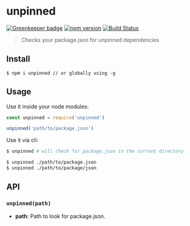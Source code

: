 # unpinned

[![Greenkeeper badge](https://badges.greenkeeper.io/herrmannplatz/unpinned.svg)](https://greenkeeper.io/) [![npm version](https://badge.fury.io/js/unpinned.svg)](https://badge.fury.io/js/unpinned) [![Build Status](https://travis-ci.org/herrmannplatz/unpinned.svg?branch=master)](https://travis-ci.org/herrmannplatz/unpinned)

> Checks your package.json for unpinned dependencies

## Install

```
$ npm i unpinned // or globally using -g
```

## Usage

Use it inside your node modules:

```javascript
const unpinned = require('unpinned')

unpinned('path/to/package.json')
```

Use it via cli:
```bash
$ unpinned # will check for package.json in the current directory

$ unpinned ./path/to/package.json
$ unpinned ./path/to/package/json
```

## API

### `unpinned(path)`

* **path**: Path to look for package.json.
